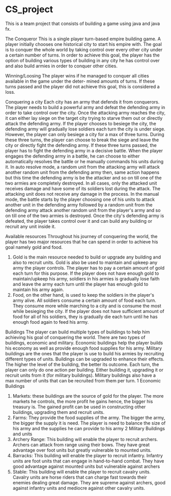 # CS_project
This is a team project that consists of building a game using java and java fx.


The Conqueror
This is a single player turn-based empire building game. A player initially chooses one historical city to start his empire with. The goal is to conquer the whole world by taking control over every other city under a certain number of turns. In order to achieve this goal, the player has the option of building various types of building in any city he has control over and also build armies in order to conquer other cities.

Winning/Loosing
The player wins if he managed to conquer all cities available in the game under the deter-
mined amounts of turns. If these turns passed and the player did not achieve this goal, this is
considered a loss.

Conquering a city
Each city has an army that defends it from conquerors. The player needs to build a powerful
army and defeat the defending army in order to take control over the city. Once the attacking
army reaches the city, it can either lay siege on the target city trying to starve them out or
directly attack the defending army. If the player chooses to besiege the city, the defending
army will gradually lose soldiers each turn the city is under siege. However, the player can
only besiege a city for a max of three turns. During these three turns, the player can choose
to break the siege and leave the city or directly fight the defending army. If these three turns
passed, the player has to fight the defending army in a decisive battle. When the player engages
the defending army in a battle, he can choose to either automatically resolves the battle or
he manually commands his units during it. In auto resolve mode, a random unit from the
attacking army will attack another random unit from the defending army then, same action
happens but this time the defending army is be the attacker and so on till one of the two
armies are completely destroyed. In all cases, only the attacked unit receives damage and have
some of its soldiers lost during the attack. The attacking unit does not receive any damage
in the process. In the manual mode, the battle starts by the player choosing one of his units
to attack another unit in the defending army followed by a random unit from the defending
army attack another random unit from the player's army and so on till one of the two armies is
destroyed. Once the city's defending army is defeated, the player takes control over it and can
build any building or recruit any unit inside it.

Available resources
Throughout his journey of conquering the world, the player has two major resources that he
can spend in order to achieve his goal namely gold and food.
1. Gold is the main resource needed to build or upgrade any building and also to recruit
units. Gold is also be used to maintain and upkeep any army the player controls. The
player has to pay a certain amount of gold each turn for this purpose. If the player does
not have enough gold to maintain/upkeep his army, soldiers in his armies is gradually
lose faith and leave the army each turn until the player has enough gold to maintain his
army again.
2. Food, on the other hand, is used to keep the soldiers in the player's army alive. All
soldiers consume a certain amount of food each turn. They consume more while marching
to a city and is consume the most while besieging the city. If the player does not have
sufficient amount of food for all of his soldiers, they is gradually die each turn until he
has enough food again to feed his army.

Buildings
The player can build multiple types of buildings to help him achieving his goal of conquering
the world. There are two types of buildings, economic and military. Economic buildings help
the player builds his economy as well as provide enough food supplies for his army. Military
buildings are the ones that the player is use to build his armies by recruiting different types of
units. Buildings can be upgraded to enhance their effects. The higher the level of the building,
the better its outcome. Each turn, the player can only do one action per building. Either
building it, upgrading it or recruit units from it (for military buildings). Military buildings also
have a max number of units that can be recruited from them per turn.
1 Economic Buildings
1. Markets: these buildings are the source of gold for the player. The more markets he
controls, the more profit he gains hence, the bigger his treasury is. The gained profit can
be used in constructing other buildings, upgrading them and recruit units.
2. Farms: They provide the food supplies of the army. The bigger the army, the bigger the
supply it is need. The player is need to balance the size of his army and the supplies
he can provide to his army
2 Military Buildings and units
1. Archery Range: This building will enable the player to recruit archers. Archers can attack
from range using their bows. They have great advantage over foot units but greatly
vulnerable to mounted units.
2. Barracks: This building will enable the player to recruit infantry. Infantry units are
foot units that can engage in hand-to-hand combat. They have good advantage against
mounted units but vulnerable against archers
3. Stable: This building will enable the player to recruit cavalry units. Cavalry units are
horse riders that can charge fast towards their enemies dealing great damage. They are
supreme against archers, good against infantry units and mediocre against other cavalry
units.


